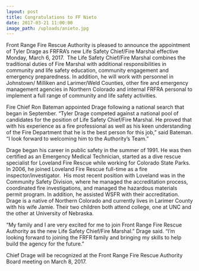```yaml
---
layout: post
title: Congratulations to FF Nieto
date: 2017-03-21 11:00:00
image_path: /uploads/anieto.jpg
---
```



Front Range Fire Rescue Authority is pleased to announce the appointment of Tyler Drage as FRFRA’s new Life Safety Chief/Fire Marshal effective Monday, March 6, 2017.  The Life Safety Chief/Fire Marshal combines the traditional duties of Fire Marshal with additional responsibilities in community and life safety education, community engagement and emergency preparedness. In addition, he will work with personnel in Johnstown/ Milliken and Larimer/Weld Counties, other fire and emergency management agencies in Northern Colorado and internal FRFRA personal to implement a full range of community and life safety activities.

Fire Chief Ron Bateman appointed Drage following a national search that began in September. “Tyler Drage competed against a national pool of candidates for the position of Life Safety Chief/Fire Marshal. He proved that with his experience as a fire professional as well as his keen understanding of the Fire Department that he is the best person for this job,” said Bateman. “I look forward to welcoming him to the Authority’s Team.”

Drage began his career in public safety in the summer of 1991. He was then certified as an Emergency Medical Technician, started as a dive rescue specialist for Loveland Fire Rescue while working for Colorado State Parks. In 2006, he joined Loveland Fire Rescue full-time as a fire inspector/investigator.  His most recent position with Loveland was in the Community Safety Division, where he managed the accreditation process, coordinated fire investigations, and managed the hazardous materials permit program. In addition, he assisted WSFR with their accreditation.  Drage is a native of Northern Colorado and currently lives in Larimer County with his wife Jamie. Their two children both attend college, one at UNC and the other at University of Nebraska.

“My family and I are very excited for me to join Front Range Fire Rescue Authority as the new Life Safety Chief/Fire Marshal.” Drage said. “I’m looking forward to joining the FRFR family and bringing my skills to help build the agency for the future.”

Chief Drage will be recognized at the Front Range Fire Rescue Authority Board meeting on March 8, 2017.